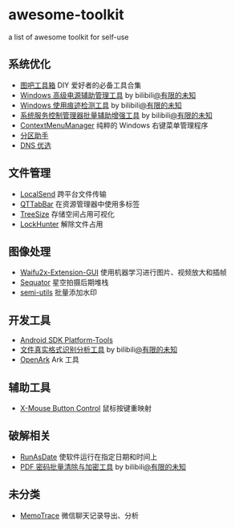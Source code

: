 # awesome-toolkit

a list of awesome toolkit for self-use

## 系统优化

- [图吧工具箱](https://www.tbtool.cn/) DIY 爱好者的必备工具合集
- [Windows 高级电源辅助管理工具](./toolkit-without-url/Windows高级电源辅助管理工具.zip) by bilibili[@有限的未知](https://space.bilibili.com/1199158766)
- [Windows 使用痕迹检测工具](./toolkit-without-url/Windows使用痕迹检测工具.zip) by bilibili[@有限的未知](https://space.bilibili.com/1199158766)
- [系统服务控制管理器批量辅助增强工具](./toolkit-without-url/系统服务控制管理器批量辅助增强工具.zip) by bilibili[@有限的未知](https://space.bilibili.com/1199158766)
- [ContextMenuManager](https://github.com/BluePointLilac/ContextMenuManager) 纯粹的 Windows 右键菜单管理程序
- [分区助手](https://www.disktool.cn/download.html)
- [DNS 优选](./toolkit-without-url/DNS优选.zip)

## 文件管理

- [LocalSend](https://github.com/localsend/localsend) 跨平台文件传输
- [QTTabBar](http://qttabbar.wikidot.com/) 在资源管理器中使用多标签
- [TreeSize](https://treesize.net/) 存储空间占用可视化
- [LockHunter](https://lockhunter.com/) 解除文件占用

## 图像处理

- [Waifu2x-Extension-GUI](https://github.com/AaronFeng753/Waifu2x-Extension-GUI) 使用机器学习进行图片、视频放大和插帧
- [Sequator](https://sites.google.com/view/sequator) 星空拍摄后期堆栈
- [semi-utils](https://github.com/leslievan/semi-utils) 批量添加水印

## 开发工具

- [Android SDK Platform-Tools](https://developer.android.com/tools/releases/platform-tools)
- [文件真实格式识别分析工具](./toolkit-without-url/文件真实格式识别分析工具.zip) by bilibili[@有限的未知](https://space.bilibili.com/1199158766)
- [OpenArk](https://github.com/BlackINT3/OpenArk) Ark 工具

## 辅助工具

- [X-Mouse Button Control](https://www.highrez.co.uk/downloads/XMouseButtonControl.htm) 鼠标按键重映射

## 破解相关

- [RunAsDate](https://www.nirsoft.net/utils/run_as_date.html) 使软件运行在指定日期和时间上
- [PDF 密码批量清除与加密工具](./toolkit-without-url/PDF密码批量清除与加密工具.zip) by bilibili[@有限的未知](https://space.bilibili.com/1199158766)

## 未分类

- [MemoTrace](https://github.com/LC044/WeChatMsg) 微信聊天记录导出、分析
